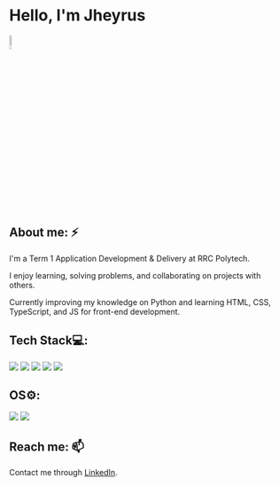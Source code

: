 # Hello, I'm Jheyrus 
<img src="https://tenor.com/view/amor-gif-9941090423568182263.gif" width="8%" height="=8%"/>



## About me: ⚡

I'm a Term 1 Application Development & Delivery at RRC Polytech.

I enjoy learning, solving problems, and collaborating on projects with others.

Currently improving my knowledge on Python and learning HTML, CSS, TypeScript, and JS for front-end development.

## Tech Stack💻:
<img src="https://img.shields.io/badge/Python-FFD43B?style=for-the-badge&logo=python&logoColor=blue"/> <img src="https://img.shields.io/badge/Figma-F24E1E?style=for-the-badge&logo=figma&logoColor=white"/> <img src="https://img.shields.io/badge/GIT-E44C30?style=for-the-badge&logo=git&logoColor=white"/> <img src="https://img.shields.io/badge/PostgreSQL-316192?style=for-the-badge&logo=postgresql&logoColor=white"/> <img src="https://img.shields.io/badge/HTML5-E34F26?style=for-the-badge&logo=html5&logoColor=white"/>

## OS⚙️:
<img src="https://img.shields.io/badge/Linux_Mint-87CF3E?style=for-the-badge&logo=linux-mint&logoColor=white"/> <img src="https://img.shields.io/badge/Windows-0078D6?style=for-the-badge&logo=windows&logoColor=white"/>
## Reach me: 📫

Contact me through [LinkedIn](https://www.linkedin.com/in/jheyrus-ilagan-4508a8234/).

<!---
jilagannn/jilagannn is a ✨ special ✨ repository because its `README.md` (this file) appears on your GitHub profile.
You can click the Preview link to take a look at your changes.
--->
